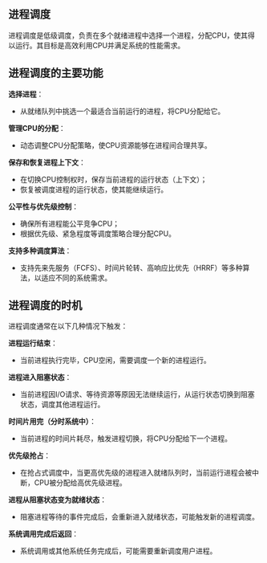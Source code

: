 ## 进程调度

进程调度是低级调度，负责在多个就绪进程中选择一个进程，分配CPU，使其得以运行。其目标是高效利用CPU并满足系统的性能需求。

## 进程调度的主要功能

**选择进程**：

- 从就绪队列中挑选一个最适合当前运行的进程，将CPU分配给它。


**管理CPU的分配**：

- 动态调整CPU分配策略，使CPU资源能够在进程间合理共享。

**保存和恢复进程上下文**：

- 在切换CPU控制权时，保存当前进程的运行状态（上下文）；
- 恢复被调度进程的运行状态，使其能继续运行。

**公平性与优先级控制**：

- 确保所有进程能公平竞争CPU；
- 根据优先级、紧急程度等调度策略合理分配CPU。

**支持多种调度算法**：

- 支持先来先服务（FCFS）、时间片轮转、高响应比优先（HRRF）等多种算法，以适应不同的系统需求。


## 进程调度的时机

进程调度通常在以下几种情况下触发：

**进程运行结束**：

- 当前进程执行完毕，CPU空闲，需要调度一个新的进程运行。

**进程进入阻塞状态**：

- 当前进程因I/O请求、等待资源等原因无法继续运行，从运行状态切换到阻塞状态，调度其他进程运行。
  
**时间片用完（分时系统中）**：

- 当前进程的时间片耗尽，触发进程切换，将CPU分配给下一个进程。

**优先级抢占**：

- 在抢占式调度中，当更高优先级的进程进入就绪队列时，当前运行进程会被中断，CPU被分配给高优先级进程。

**进程从阻塞状态变为就绪状态**：

- 阻塞进程等待的事件完成后，会重新进入就绪状态，可能触发新的进程调度。

**系统调用完成后返回**：

- 系统调用或其他系统任务完成后，可能需要重新调度用户进程。

